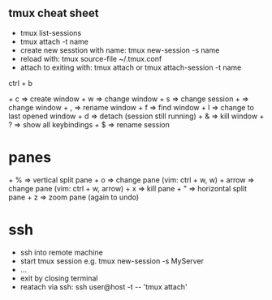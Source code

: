 ## tmux cheat sheet

* tmux list-sessions
* tmux attach -t name
* create new sesstion with name: tmux new-session -s name
* reload with: tmux source-file ~/.tmux.conf
* attach to exiting with: tmux attach
  or tmux attach-session -t name

<prefix> ctrl + b

<prefix> + c => create window
<prefix> + w => change window
<prefix> + s => change session
<prefix> + <num> => change window
<prefix> + , => rename window
<prefix> + f => find window
<prefix> + l => change to last opened window
<prefix> + d => detach (session still running)
<prefix> + & => kill window
<prefix> + ? => show all keybindings
<prefix> + $ => rename session

# panes
<prefix> + % => vertical split pane
<prefix> + o => change pane (vim: ctrl + w, w)
<prefix> + arrow => change pane (vim: ctrl + w, arrow)
<prefix> + x => kill pane
<prefix> + " => horizontal split pane
<prefix> + z => zoom pane (again to undo)

# ssh
* ssh into remote machine
* start tmux session e.g. tmux new-session -s MyServer
* ...
* exit by closing terminal
* reatach via ssh: ssh user@host -t -- 'tmux attach'
